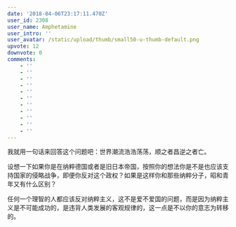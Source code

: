 ```yaml
---
date: '2018-04-06T23:17:11.470Z'
user_id: 2308
user_name: Amphetamine
user_intro: ''
user_avatar: /static/upload/thumb/small50-u-thumb-default.png
upvote: 12
downvote: 0
comments:
    - ''
    - ''
    - ''
    - ''
    - ''
    - ''
    - ''
    - ''
    - ''
    - ''
    - ''
---
```


我就用一句话来回答这个问题吧：世界潮流浩浩荡荡，顺之者昌逆之者亡。

设想一下如果你是在纳粹德国或者是旧日本帝国，按照你的想法你是不是也应该支持国家的侵略战争，即便你反对这个政权？如果是这样你和那些纳粹分子，昭和青年又有什么区别？

任何一个理智的人都应该反对纳粹主义，这不是爱不爱国的问题，而是因为纳粹主义是不可能成功的，是违背人类发展的客观规律的，这一点是不以你的意志为转移的。
